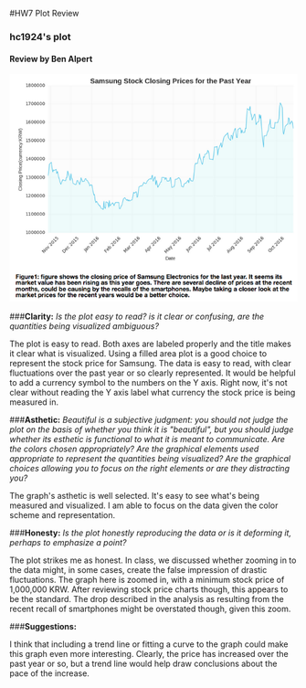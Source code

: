 #HW7 Plot Review
### hc1924's plot
#### Review by Ben Alpert

![hc1924's Plot](hc1924-plot.png)

###<b>Clarity:</b>
<i>Is the plot easy to read? is it clear or confusing, are the quantities being visualized ambiguous?</i>

The plot is easy to read. Both axes are labeled properly and the title makes it clear what is visualized. Using a filled area plot is a good choice to represent the stock price for Samsung. The data is easy to read, with clear fluctuations over the past year or so clearly represented. It would be helpful to add a currency symbol to the numbers on the Y axis. Right now, it's not clear without reading the Y axis label what currency the stock price is being measured in. 

###<b>Asthetic:</b>
<i>Beautiful is a subjective judgment: you should not judge the plot on the basis of whether you think it is "beautiful", but you should judge whether its esthetic is functional to what it is meant to communicate. Are the colors chosen appropriately? Are the graphical elements used appropriate to represent the quantities being visualized? Are the graphical choices allowing you to focus on the right elements or are they distracting you?</i>

The graph's asthetic is well selected. It's easy to see what's being measured and visualized. I am able to focus on the data given the color scheme and representation. 

###<b>Honesty:</b>
<i>Is the plot honestly reproducing the data or is it deforming it, perhaps to emphasize a point?</i>

The plot strikes me as honest. In class, we discussed whether zooming in to the data might, in some cases, create the false impression of drastic fluctuations. The graph here is zoomed in, with a minimum stock price of 1,000,000 KRW. After reviewing stock price charts though, this appears to be the standard. The drop described in the analysis as resulting from the recent recall of smartphones might be overstated though, given this zoom.

###<b>Suggestions:</b>

I think that including a trend line or fitting a curve to the graph could make this graph even more interesting. Clearly, the price has increased over the past year or so, but a trend line would help draw conclusions about the pace of the increase. 

